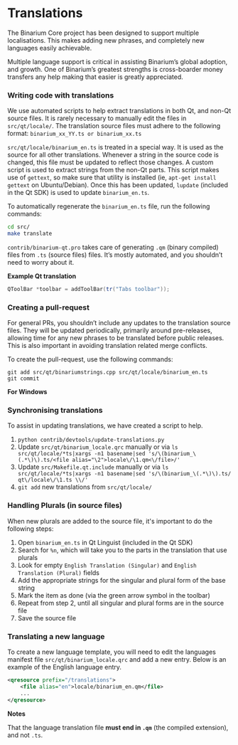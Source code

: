 Translations
============

The Binarium Core project has been designed to support multiple localisations.
This makes adding new phrases, and completely new languages easily achievable.

Multiple language support is critical in assisting Binarium’s global adoption,
and growth. One of Binarium’s greatest strengths is cross-boarder money transfers
 any help making that easier is greatly appreciated.

### Writing code with translations
We use automated scripts to help extract translations in both Qt, and non-Qt
source files. It is rarely necessary to manually edit the files in `src/qt/locale/`.
The translation source files must adhere to the following format:
`binarium_xx_YY.ts or binarium_xx.ts`

`src/qt/locale/binarium_en.ts` is treated in a special way. It is used as the
source for all other translations. Whenever a string in the source code is changed,
this file must be updated to reflect those changes. A custom script is used to
extract strings from the non-Qt parts. This script makes use of `gettext`, so
make sure that utility is installed (ie, `apt-get install gettext` on Ubuntu/Debian).
Once this has been updated, `lupdate` (included in the Qt SDK) is used to update
`binarium_en.ts`.

To automatically regenerate the `binarium_en.ts` file, run the following commands:
```sh
cd src/
make translate
```

`contrib/binarium-qt.pro` takes care of generating `.qm` (binary compiled) files
from `.ts` (source files) files. It’s mostly automated, and you shouldn’t need
to worry about it.

**Example Qt translation**
```cpp
QToolBar *toolbar = addToolBar(tr("Tabs toolbar"));
```

### Creating a pull-request
For general PRs, you shouldn’t include any updates to the translation source
files. They will be updated periodically, primarily around pre-releases,
allowing time for any new phrases to be translated before public releases. This
is also important in avoiding translation related merge conflicts.

To create the pull-request, use the following commands:
```
git add src/qt/binariumstrings.cpp src/qt/locale/binarium_en.ts
git commit
```


**For Windows**

### Synchronising translations
To assist in updating translations, we have created a script to help.

1. `python contrib/devtools/update-translations.py`
2. Update `src/qt/binarium_locale.qrc` manually or via
   `ls src/qt/locale/*ts|xargs -n1 basename|sed 's/\(binarium_\(.*\)\).ts/<file alias="\2">locale\/\1.qm<\/file>/'`
3. Update `src/Makefile.qt.include` manually or via
   `ls src/qt/locale/*ts|xargs -n1 basename|sed 's/\(binarium_\(.*\)\).ts/  qt\/locale\/\1.ts \\/'`
4. `git add` new translations from `src/qt/locale/`

### Handling Plurals (in source files)
When new plurals are added to the source file, it's important to do the following steps:

1. Open `binarium_en.ts` in Qt Linguist (included in the Qt SDK)
2. Search for `%n`, which will take you to the parts in the translation that use plurals
3. Look for empty `English Translation (Singular)` and `English Translation (Plural)` fields
4. Add the appropriate strings for the singular and plural form of the base string
5. Mark the item as done (via the green arrow symbol in the toolbar)
6. Repeat from step 2, until all singular and plural forms are in the source file
7. Save the source file

### Translating a new language
To create a new language template, you will need to edit the languages manifest
file `src/qt/binarium_locale.qrc` and add a new entry. Below is an example of
the English language entry.

```xml
<qresource prefix="/translations">
    <file alias="en">locale/binarium_en.qm</file>
    ...
</qresource>
```

**Notes**

That the language translation file **must end in `.qm`** (the compiled extension), and not `.ts`.

